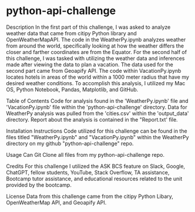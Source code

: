 # python-api-challenge
Description
In the first part of this challenge, I was asked to analyze weather data that came from citipy Python library and OpenWeatherMapAPI. The code in the WeatherPy.ipynb analyzes weather from around the world, specifically looking at how the weather differs the closer and farther coordinates are from the Equator. For the second half of this challenge, I was tasked with utilizing the weather data and inferences made after viewing the data to plan a vacation. The data used for the second part came from Geoapify API. The code within VacationPy.ipynb locates hotels in areas of the world within a 1000 meter radius that have my desired weather conditions. To accomplish this analysis, I utilized my Mac OS, Python Notebook, Pandas, Matplotlib, and GitHub.

Table of Contents
Code for analysis found in the 'WeatherPy.ipynb' file and 'VacationPy.ipynb' file within the 'python-api-challenge' directory. Data for WeatherPy analysis was pulled from the 'cities.csv' within the 'output_data' directory. Report about the analysis is contained in the "Report.txt' file.

Installation Instructions
Code utilized for this challenge can be found in the files titled "WeatherPy.ipynb" and "VacationPy.ipynb" within the WeatherPy directory on my github "python-api-challenge" repo.

Usage
Can Git Clone all files from my python-api-challenge repo.

Credits
For this challenge I utilized the ASK BCS feature on Slack, Google, ChatGPT, fellow students, YouTube, Stack Overflow, TA assistance, Bootcamp tutor assistance, and educational resources related to the unit provided by the bootcamp.

License
Data from this challenge came from the citipy Python Libary, OpenWeatherMap API, and Geoapify API.
